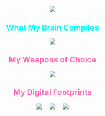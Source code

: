 <h1 align="center">
  <img src="https://readme-typing-svg.herokuapp.com?font=PressStart2P&size=35&color=00FFFF&center=true&vCenter=true&width=1000&lines=Hola!!;I+Love+Converting+Random+Thoughts+Into+Projects"/>
</h1>


<h2 align="center" style="color:#00FFFF;">What My Brain Compiles</h2>

<p align="center">
  <img src="https://skillicons.dev/icons?i=python,go,c,cpp,react,js,html,css,mysql,mongodb" />
</p>

<h2 align="center" style="color:#FF69B4;"> My Weapons of Choice</h2>
<p align="center">
 <img src="https://skillicons.dev/icons?i=vscode,github,arduino"/>
</p>


<h2 align="center" style="color:#FF69B4;">My Digital Footprints</h2>
<p align="center">
  <a href="https://linkedin.com/in/aniket" target="_blank">
 <img src="https://skillicons.dev/icons?i=linkedin"/>
  </a>
  &nbsp;&nbsp;&nbsp;
  <a href="https://github.com/dhru38" target="_blank">
 <img src="https://skillicons.dev/icons?i=github"/>
  </a>
  &nbsp;&nbsp;&nbsp;
  <a href="https://twitter.com/dhru38" target="_blank">
 <img src="https://skillicons.dev/icons?i=twitter"/>
</p>



